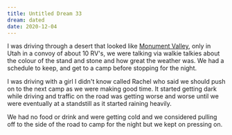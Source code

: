 ```yaml
---
title: Untitled Dream 33
dream: dated
date: 2020-12-04
---
```


I was driving through a desert that looked like [Monument Valley](https://en.wikipedia.org/wiki/Monument_Valley), only in Utah in a convoy of about 10 RV's, we were talking via walkie talkies about the colour of the stand and stone and how great the weather was. We had a schedule to keep, and get to a camp before stopping for the night.

I was driving with a girl I didn't know called Rachel who said we should push on to the next camp as we were making good time. It started getting dark while driving and traffic on the road was getting worse and worse until we were eventually at a standstill as it started raining heavily.

We had no food or drink and were getting cold and we considered pulling off to the side of the road to camp for the night but we kept on pressing on.
